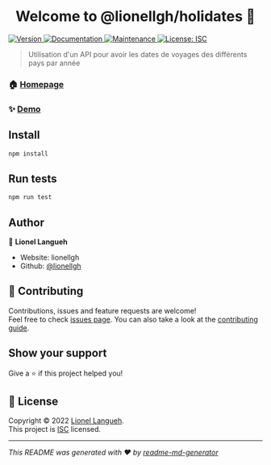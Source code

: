 <h1 align="center">Welcome to @lionellgh/holidates 👋</h1>
<p>
  <a href="https://www.npmjs.com/package/@lionellgh/holidates" target="_blank">
    <img alt="Version" src="https://img.shields.io/npm/v/@lionellgh/holidates.svg">
  </a>
  <a href="https://github.com/becodeorg/hamilton-6-holidates-lionellgh#readme" target="_blank">
    <img alt="Documentation" src="https://img.shields.io/badge/documentation-yes-brightgreen.svg" />
  </a>
  <a href="https://github.com/becodeorg/hamilton-6-holidates-lionellgh/graphs/commit-activity" target="_blank">
    <img alt="Maintenance" src="https://img.shields.io/badge/Maintained%3F-yes-green.svg" />
  </a>
  <a href="https://github.com/becodeorg/hamilton-6-holidates-lionellgh/blob/master/LICENSE" target="_blank">
    <img alt="License: ISC" src="https://img.shields.io/github/license/lionellgh/@lionellgh/holidates" />
  </a>
</p>

> Utilisation d'un API pour avoir les dates de voyages des différents pays par année 

### 🏠 [Homepage](https://github.com/becodeorg/hamilton-6-holidates-lionellgh#readme)

### ✨ [Demo](https://github.com/becodeorg/hamilton-6-holidates-lionellgh)

## Install

```sh
npm install
```

## Run tests

```sh
npm run test
```

## Author

👤 **Lionel Langueh**

* Website: lionellgh
* Github: [@lionellgh](https://github.com/lionellgh)

## 🤝 Contributing

Contributions, issues and feature requests are welcome!<br />Feel free to check [issues page](https://github.com/becodeorg/hamilton-6-holidates-lionellgh/issues). You can also take a look at the [contributing guide](https://github.com/becodeorg/hamilton-6-holidates-lionellgh/blob/master/CONTRIBUTING.md).

## Show your support

Give a ⭐️ if this project helped you!

## 📝 License

Copyright © 2022 [Lionel Langueh](https://github.com/lionellgh).<br />
This project is [ISC](https://github.com/becodeorg/hamilton-6-holidates-lionellgh/blob/master/LICENSE) licensed.

***
_This README was generated with ❤️ by [readme-md-generator](https://github.com/kefranabg/readme-md-generator)_